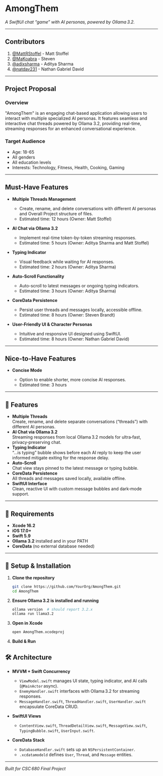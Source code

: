 # AmongThem

_A SwiftUI chat “game” with AI personas, powered by Ollama 3.2._

---

## Contributors

1. [@MattRStoffel](https://github.com/MattRStoffel) - Matt Stoffel
2. [@MaKoabra](https://github.com/MaKoabra)         - Steven 
3. [@adixsharma](https://github.com/adixsharma)     - Aditya Sharma
4. [@natdav231](https://github.com/natdav231)       - Nathan Gabriel David

---

## Project Proposal

### Overview

"AmongThem" is an engaging chat-based application allowing users to interact with multiple specialized AI personas. It features seamless and interactive chat threads powered by Ollama 3.2, providing real-time, streaming responses for an enhanced conversational experience.

### Target Audience

* Age: 18-65
* All genders
* All education levels
* Interests: Technology, Fitness, Health, Cooking, Gaming

---

## Must-Have Features

* **Multiple Threads Management**

  * Create, rename, and delete conversations with different AI personas and Overall Project structure of files.
  * Estimated time: 12 hours (Owner: Matt Stoffel)

* **AI Chat via Ollama 3.2**

  * Implement real-time token-by-token streaming responses.
  * Estimated time: 5 hours (Owner: Aditya Sharma and Matt Stoffel)

* **Typing Indicator**

  * Visual feedback while waiting for AI responses.
  * Estimated time: 2 hours (Owner: Aditya Sharma)

* **Auto-Scroll Functionality**

  * Auto-scroll to latest messages or ongoing typing indicators.
  * Estimated time: 3 hours (Owner: Aditya Sharma)

* **CoreData Persistence**

  * Persist user threads and messages locally, accessible offline.
  * Estimated time: 8 hours (Owner: Steven Brandt)

* **User-Friendly UI & Character Personas**

  * Intuitive and responsive UI designed using SwiftUI.
  * Estimated time: 8 hours (Owner: Nathan Gabriel David)

---

## Nice-to-Have Features

* **Concise Mode**

  * Option to enable shorter, more concise AI responses.
  * Estimated time: 3 hours

---

## 🚀 Features

- **Multiple Threads**  
  Create, rename, and delete separate conversations (“threads”) with different AI personas.  
- **AI Chat via Ollama 3.2**  
  Streaming responses from local Ollama 3.2 models for ultra‑fast, privacy‑preserving chat.  
- **Typing Indicator**  
  “…is typing” bubble shows before each AI reply to keep the user informed mitigate exiting for the response delay.  
- **Auto‑Scroll**  
  Chat view stays pinned to the latest message or typing bubble.  
- **CoreData Persistence**  
  All threads and messages saved locally, available offline.  
- **SwiftUI Interface**  
  Clean, reactive UI with custom message bubbles and dark‑mode support.

---

## 📝 Requirements

- **Xcode 16.2**  
- **iOS 17.0+**  
- **Swift 5.9**  
- **Ollama 3.2** installed and in your PATH  
- **CoreData** (no external database needed)

---

## 🔧 Setup & Installation

1. **Clone the repository**  
   ```bash
   git clone https://github.com/YourOrg/AmongThem.git
   cd AmongThem
2. **Ensure Ollama 3.2 is installed and running**

   ```bash
   ollama version  # should report 3.2.x
   ollama run llama3.2
3. **Open in Xcode**  

   ```bash
   open AmongThem.xcodeproj
4. **Build & Run**  

## 🛠 Architecture

- **MVVM + Swift Concurrency**  
  - `ViewModel.swift` manages UI state, typing indicator, and AI calls (`@MainActor` async).  
  - `EnemyHandler.swift` interfaces with Ollama 3.2 for streaming responses.  
  - `MessageHandler.swift`, `ThreadHandler.swift`, `UserHandler.swift` encapsulate CoreData CRUD.  

- **SwiftUI Views**  
  - `ContentView.swift`, `ThreadDetailView.swift`, `MessageView.swift`, `TypingBubble.swift`, `UserInput.swift`.  

- **CoreData Stack**  
  - `DatabaseHandler.swift` sets up an `NSPersistentContainer`.  
  - `.xcdatamodeld` defines `User`, `Thread`, and `Message` entities.  

---
_Built for CSC 680 Final Project_
